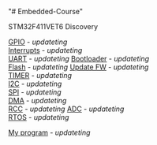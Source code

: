 "# Embedded-Course" 

STM32F411VET6 Discovery

[GPIO]()  - _updateting_ </br>
[Interrupts]() - _updateting_ </br>
[UART]() - _updateting_
[Bootloader]() - _updateting_ </br>
[Flash]() - _updateting_
[Update FW]() - _updateting_ </br>
[TIMER]() - _updateting_ </br>
[I2C]() - _updateting_ </br>
[SPI]() - _updateting_ </br>
[DMA]() - _updateting_ </br>
[RCC](https://github.com/DomainJin/Embedded-Course/blob/main/STM32course/Core/Src/myRCC.c) - _updateting_
[ADC]() - _updateting_ </br>
[RTOS]() - _updateting_ </br>

[My program](https://github.com/DomainJin/Embedded-Course/blob/main/STM32course/Core/Src/main.c) - _updateting_



